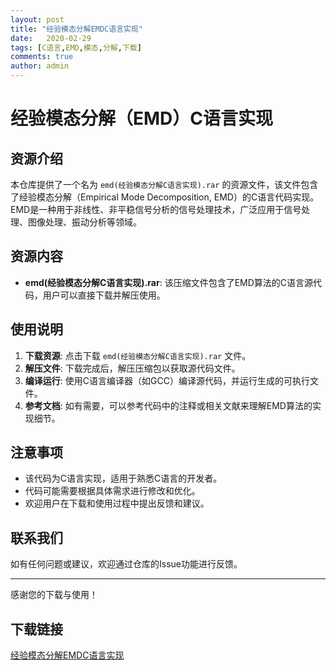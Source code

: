 ```yaml
---
layout: post
title: "经验模态分解EMDC语言实现"
date:   2020-02-29
tags: [C语言,EMD,模态,分解,下载]
comments: true
author: admin
---
```

# 经验模态分解（EMD）C语言实现

## 资源介绍

本仓库提供了一个名为 `emd(经验模态分解C语言实现).rar` 的资源文件，该文件包含了经验模态分解（Empirical Mode Decomposition, EMD）的C语言代码实现。EMD是一种用于非线性、非平稳信号分析的信号处理技术，广泛应用于信号处理、图像处理、振动分析等领域。

## 资源内容

- **emd(经验模态分解C语言实现).rar**: 该压缩文件包含了EMD算法的C语言源代码，用户可以直接下载并解压使用。

## 使用说明

1. **下载资源**: 点击下载 `emd(经验模态分解C语言实现).rar` 文件。
2. **解压文件**: 下载完成后，解压压缩包以获取源代码文件。
3. **编译运行**: 使用C语言编译器（如GCC）编译源代码，并运行生成的可执行文件。
4. **参考文档**: 如有需要，可以参考代码中的注释或相关文献来理解EMD算法的实现细节。

## 注意事项

- 该代码为C语言实现，适用于熟悉C语言的开发者。
- 代码可能需要根据具体需求进行修改和优化。
- 欢迎用户在下载和使用过程中提出反馈和建议。

## 联系我们

如有任何问题或建议，欢迎通过仓库的Issue功能进行反馈。

---

感谢您的下载与使用！

## 下载链接

[经验模态分解EMDC语言实现](https://pan.quark.cn/s/004a15a398ca)